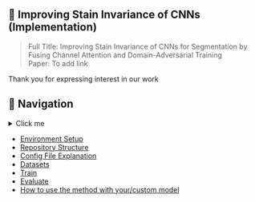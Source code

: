 ## 🔬 Improving Stain Invariance of CNNs (Implementation)

> Full Title: Improving Stain Invariance of CNNs for Segmentation by Fusing Channel Attention and Domain-Adversarial Training <br>
> Paper: To add link <br>

Thank you for expressing interest in our work

## 📖 Navigation
<details>
  <summary>Click me</summary>
  ## Setup

1. Create an environment:
```
conda create -n <env_name> python=3.9
```
2. This version of pytorch requires separate installation (creating env from env.yml file or requirements.txt does not find it)
```
pip install torch==1.11.0+cu113 torchvision==0.12.0+cu113 torchaudio==0.11.0 --extra-index-url https://download.pytorch.org/whl/cu113
```
3. Install other necessary dependencies
```
pip install -r requirements.txt
```

</details>

- [Environment Setup](./docs/environment.md)
- [Repository Structure](./docs/structure.md)
- [Config File Explanation](./docs/config_explanation.md)
- [Datasets](./docs/datasets.md)
- [Train](./docs/train.md)
- [Evaluate](./docs/eval.md)
- [How to use the method with your/custom model](./docs/integration.md)